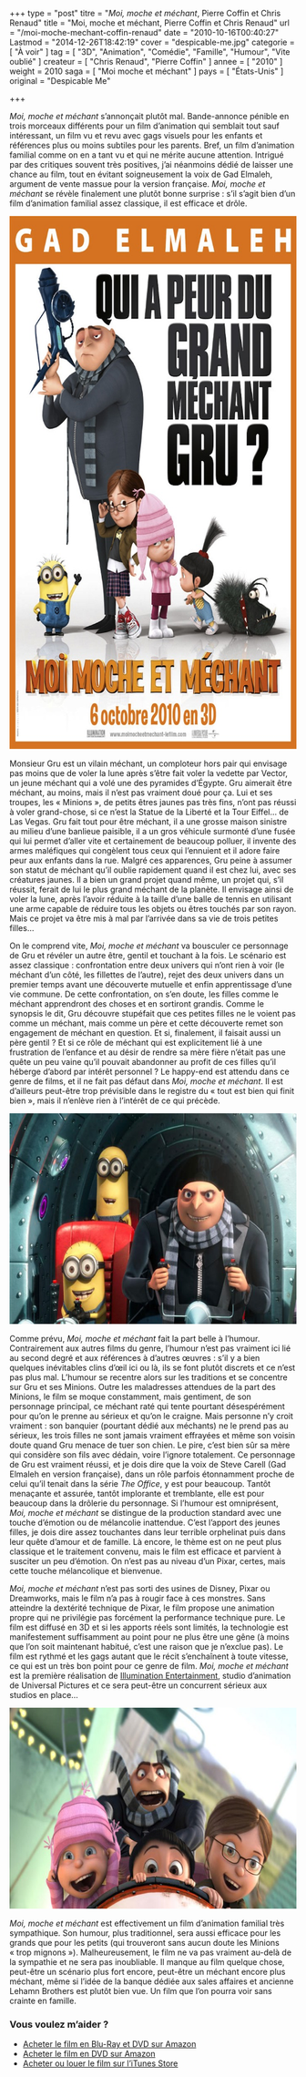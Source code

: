 +++
type = "post"
titre = "<em>Moi, moche et méchant</em>, Pierre Coffin et Chris Renaud"
title = "Moi, moche et méchant, Pierre Coffin et Chris Renaud"
url = "/moi-moche-mechant-coffin-renaud"
date = "2010-10-16T00:40:27"
Lastmod = "2014-12-26T18:42:19"
cover = "despicable-me.jpg"
categorie = [ "À voir" ]
tag = [ "3D", "Animation", "Comédie", "Famille", "Humour", "Vite oublié" ]
createur = [ "Chris Renaud", "Pierre Coffin" ]
annee = [ "2010" ]
weight = 2010
saga = [ "Moi moche et méchant" ]
pays = [ "États-Unis" ]
original = "Despicable Me"

+++

<p><em>Moi, moche et méchant</em> s&rsquo;annonçait plutôt mal. Bande-annonce pénible en trois morceaux différents pour un film d&rsquo;animation qui semblait tout sauf intéressant, un film vu et revu avec gags visuels pour les enfants et références plus ou moins subtiles pour les parents. Bref, un film d&rsquo;animation familial comme on en a tant vu et qui ne mérite aucune attention. Intrigué par des critiques souvent très positives, j&rsquo;ai néanmoins dédié de laisser une chance au film, tout en évitant soigneusement la voix de Gad Elmaleh, argument de vente massue pour la version française. <em>Moi, moche et méchant</em> se révèle finalement une plutôt bonne surprise : s&rsquo;il s&rsquo;agit bien d&rsquo;un film d&rsquo;animation familial assez classique, il est efficace et drôle.</p>
<a href="http://www.allocine.fr/film/fichefilm_gen_cfilm=140623.html"><img class="aligncenter" src="moi-moche-mechant.jpg" border="0" alt="moi-moche-mechant.jpg" width="690" height="936" /></a>
<p>Monsieur Gru est un vilain méchant, un comploteur hors pair qui envisage pas moins que de voler la lune après s&rsquo;être fait voler la vedette par Vector, un jeune méchant qui a volé une des pyramides d&rsquo;Égypte. Gru aimerait être méchant, au moins, mais il n&rsquo;est pas vraiment doué pour ça. Lui et ses troupes, les « Minions », de petits êtres jaunes pas très fins, n&rsquo;ont pas réussi à voler grand-chose, si ce n&rsquo;est la Statue de la Liberté et la Tour Eiffel… de Las Vegas. Gru fait tout pour être méchant, il a une grosse maison sinistre au milieu d&rsquo;une banlieue paisible, il a un gros véhicule surmonté d&rsquo;une fusée qui lui permet d&rsquo;aller vite et certainement de beaucoup polluer, il invente des armes maléfiques qui congèlent tous ceux qui l&rsquo;ennuient et il adore faire peur aux enfants dans la rue. Malgré ces apparences, Gru peine à assumer son statut de méchant qu&rsquo;il oublie rapidement quand il est chez lui, avec ses créatures jaunes. Il a bien un grand projet quand même, un projet qui, s&rsquo;il réussit, ferait de lui le plus grand méchant de la planète. Il envisage ainsi de voler la lune, après l&rsquo;avoir réduite à la taille d&rsquo;une balle de tennis en utilisant une arme capable de réduire tous les objets ou êtres touchés par son rayon. Mais ce projet va être mis à mal par l&rsquo;arrivée dans sa vie de trois petites filles…</p>
<p>On le comprend vite, <em>Moi, moche et méchant</em> va bousculer ce personnage de Gru et révéler un autre être, gentil et touchant à la fois. Le scénario est assez classique : confrontation entre deux univers qui n&rsquo;ont rien à voir (le méchant d&rsquo;un côté, les fillettes de l&rsquo;autre), rejet des deux univers dans un premier temps avant une découverte mutuelle et enfin apprentissage d&rsquo;une vie commune. De cette confrontation, on s&rsquo;en doute, les filles comme le méchant apprendront des choses et en sortiront grandis. Comme le synopsis le dit, Gru découvre stupéfait que ces petites filles ne le voient pas comme un méchant, mais comme un père et cette découverte remet son engagement de méchant en question. Et si, finalement, il faisait aussi un père gentil ? Et si ce rôle de méchant qui est explicitement lié à une frustration de l&rsquo;enfance et au désir de rendre sa mère fière n&rsquo;était pas une quête un peu vaine qu&rsquo;il pouvait abandonner au profit de ces filles qu&rsquo;il héberge d&rsquo;abord par intérêt personnel ? Le happy-end est attendu dans ce genre de films, et il ne fait pas défaut dans <em>Moi, moche et méchant</em>. Il est d&rsquo;ailleurs peut-être trop prévisible dans le registre du &laquo;&nbsp;tout est bien qui finit bien&nbsp;&raquo;, mais il n&rsquo;enlève rien à l&rsquo;intérêt de ce qui précède.</p>
<img class="aligncenter" src="moi-moche-mechant-coffin-renaud.jpg" border="0" alt="moi-moche-mechant-coffin-renaud.jpg" width="690" height="370" />
<p>Comme prévu, <em>Moi, moche et méchant</em> fait la part belle à l&rsquo;humour. Contrairement aux autres films du genre, l&rsquo;humour n&rsquo;est pas vraiment ici lié au second degré et aux références à d&rsquo;autres œuvres : s&rsquo;il y a bien quelques inévitables clins d&rsquo;œil ici ou là, ils se font plutôt discrets et ce n&rsquo;est pas plus mal. L&rsquo;humour se recentre alors sur les traditions et se concentre sur Gru et ses Minions. Outre les maladresses attendues de la part des Minions, le film se moque constamment, mais gentiment, de son personnage principal, ce méchant raté qui tente pourtant désespérément pour qu&rsquo;on le prenne au sérieux et qu&rsquo;on le craigne. Mais personne n&rsquo;y croit vraiment : son banquier (pourtant dédié aux méchants) ne le prend pas au sérieux, les trois filles ne sont jamais vraiment effrayées et même son voisin doute quand Gru menace de tuer son chien. Le pire, c&rsquo;est bien sûr sa mère qui considère son fils avec dédain, voire l&rsquo;ignore totalement. Ce personnage de Gru est vraiment réussi, et je dois dire que la voix de Steve Carell (Gad Elmaleh en version française), dans un rôle parfois étonnamment proche de celui qu&rsquo;il tenait dans la série <em>The Office</em>, y est pour beaucoup. Tantôt menaçante et assurée, tantôt implorante et tremblante, elle est pour beaucoup dans la drôlerie du personnage. Si l&rsquo;humour est omniprésent, <em>Moi, moche et méchant</em> se distingue de la production standard avec une touche d&rsquo;émotion ou de mélancolie inattendue. C&rsquo;est l&rsquo;apport des jeunes filles, je dois dire assez touchantes dans leur terrible orphelinat puis dans leur quête d&rsquo;amour et de famille. Là encore, le thème est on ne peut plus classique et le traitement convenu, mais le film est efficace et parvient à susciter un peu d&rsquo;émotion. On n&rsquo;est pas au niveau d&rsquo;un Pixar, certes, mais cette touche mélancolique et bienvenue.</p>
<p><em>Moi, moche et méchant</em> n&rsquo;est pas sorti des usines de Disney, Pixar ou Dreamworks, mais le film n&rsquo;a pas à rougir face à ces monstres. Sans atteindre la dextérité technique de Pixar, le film propose une animation propre qui ne privilégie pas forcément la performance technique pure. Le film est diffusé en 3D et si les apports réels sont limités, la technologie est manifestement suffisamment au point pour ne plus être une gêne (à moins que l&rsquo;on soit maintenant habitué, c&rsquo;est une raison que je n&rsquo;exclue pas). Le film est rythmé et les gags autant que le récit s&rsquo;enchaînent à toute vitesse, ce qui est un très bon point pour ce genre de film. <em>Moi, moche et méchant</em> est la première réalisation de <a href="http://en.wikipedia.org/wiki/Illumination_Entertainment">Illumination Entertainment</a>, studio d&rsquo;animation de Universal Pictures et ce sera peut-être un concurrent sérieux aux studios en place…</p>
<img src="despicable-me-renaud-coffin.jpg" border="0" alt="despicable-me-renaud-coffin.jpg" width="690" height="353" />
<p><em>Moi, moche et méchant</em> est effectivement un film d&rsquo;animation familial très sympathique. Son humour, plus traditionnel, sera aussi efficace pour les grands que pour les petits (qui trouveront sans aucun doute les Minions &laquo;&nbsp;trop mignons&nbsp;&raquo;). Malheureusement, le film ne va pas vraiment au-delà de la sympathie et ne sera pas inoubliable. Il manque au film quelque chose, peut-être un scénario plus fort encore, peut-être un méchant encore plus méchant, même si l&rsquo;idée de la banque dédiée aux sales affaires et ancienne Lehamn Brothers est plutôt bien vue. Un film que l&rsquo;on pourra voir sans crainte en famille.</p>
<div class="amazon">
<h3>Vous voulez m&rsquo;aider ?</h3>
<ul>
<li><a href="http://www.amazon.fr/gp/product/B0045Y1JCK/ref=as_li_ss_tl?ie=UTF8&#038;tag=leblogdenic07-21&#038;linkCode=as2&#038;camp=1642&#038;creative=19458&#038;creativeASIN=B0045Y1JCK">Acheter le film en Blu-Ray et DVD sur Amazon</a></li>
<li><a href="http://www.amazon.fr/gp/product/B0045Y1JCA/ref=as_li_ss_tl?ie=UTF8&#038;tag=leblogdenic07-21&#038;linkCode=as2&#038;camp=1642&#038;creative=19458&#038;creativeASIN=B0045Y1JCA">Acheter le film en DVD sur Amazon</a></li>
<li><a href="https://itunes.apple.com/fr/movie/moi-moche-et-mechant/id402248509">Acheter ou louer le film sur l&rsquo;iTunes Store</a></li>
</ul>
</div>

